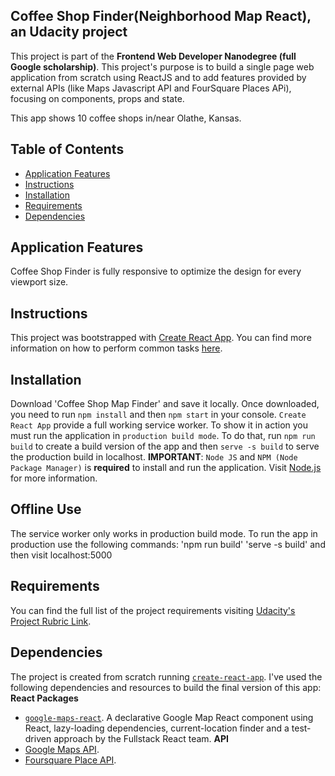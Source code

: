 ## Coffee Shop Finder(Neighborhood Map React), an Udacity project

This project is part of the __Frontend Web Developer Nanodegree (full Google scholarship)__. This project's purpose is to build a single page web application from scratch using ReactJS and to add features provided by external APIs (like Maps Javascript API and FourSquare Places APi), focusing on components, props and state.

This app shows 10 coffee shops in/near Olathe, Kansas.

## Table of Contents
* [Application Features](#application)
* [Instructions](#instructions)
* [Installation](#installation)
* [Requirements](#requirements)
* [Dependencies](#dependencies)

## Application Features
Coffee Shop Finder is fully responsive to optimize the design for every viewport size. 

## Instructions
This project was bootstrapped with [Create React App](https://github.com/facebookincubator/create-react-app). You can find more information on how to perform common tasks [here](https://github.com/facebookincubator/create-react-app/blob/master/packages/react-scripts/template/README.md).

## Installation
Download 'Coffee Shop Map Finder' and save it locally. Once downloaded, you need to run `npm install` and then `npm start` in your console.
`Create React App` provide a full working service worker. To show it in action you must run the application in `production build mode`. To do that, run `npm run build` to create a build version of the app and then `serve -s build` to serve the production build in localhost.
**IMPORTANT**: `Node JS` and `NPM (Node Package Manager)` is **required** to install and run the application. Visit [Node.js](https://nodejs.org/) for more information.

## Offline Use
The service worker only works in production build mode. To run the app in production use the following commands: 'npm run build' 'serve -s build' and then visit localhost:5000

## Requirements
You can find the full list of the project requirements visiting [Udacity's Project Rubric Link](https://review.udacity.com/#!/rubrics/1351/view).

## Dependencies
The project is created from scratch running [`create-react-app`](https://github.com/facebook/create-react-app).
I've used the following dependencies and resources to build the final version of this app:
__React Packages__
- [`google-maps-react`](https://www.npmjs.com/package/google-maps-react). A declarative Google Map React component using React, lazy-loading dependencies, current-location finder and a test-driven approach by the Fullstack React team.
__API__
- [Google Maps API](https://cloud.google.com/maps-platform/).
- [Foursquare Place API](https://developer.foursquare.com/).
